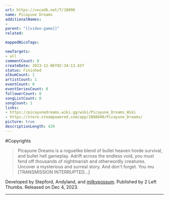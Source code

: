 ```yaml
---
url: https://vocadb.net/T/10098
name: Picayune Dreams
additionalNames: 
- 
parent: "[[video-game]]"
related:

mappedNicoTags:

newTargets:
- all
commentCount: 0
createDate: 2023-12-06T02:34:13.437
status: Finished
albumCount: 1
artistCount: 1
eventCount: 0
eventSeriesCount: 0
followerCount: 0
songListCount: 0
songCount: 1
links: 
- https://picayunedreams.wiki.gg/wiki/Picayune_Dreams_Wiki
- https://store.steampowered.com/app/2088840/Picayune_Dreams/
picture: true
descriptionLength: 429
---
```


#Copyrights

>Picayune Dreams is a roguelike blend of bullet heaven horde survival, and bullet hell gameplay. Adrift across the endless void, you must fend off thousands of nightmarish and otherwordly creatures. Uncover a mysterious and surreal story. And don't forget. You mu [TRANSMISSION INTERRUPTED...]

Developed by Stepford, Andyland, and [milkypossum](https://vocadb.net/Ar/129437). Published by 2 Left Thumbs. Released on Dec 4, 2023.

---

